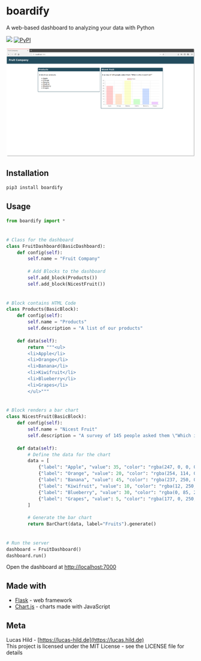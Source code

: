# boardify

A web-based dashboard to analyzing your data with Python

![](https://img.shields.io/badge/license-MIT-blue.svg?style=flat-square)
[![PyPI](https://img.shields.io/pypi/v/boardify.svg?style=flat-square&colorB=dfb317)](https://pypi.python.org/pypi/boardify)

![Screenshot](https://raw.githubusercontent.com/Lanseuo/boardify/master/screenshot.png)

## Installation

```bash
pip3 install boardify
```

## Usage

```python
from boardify import *


# Class for the dashboard
class FruitDashboard(BasicDashboard):
    def config(self):
        self.name = "Fruit Company"

        # Add Blocks to the dashboard
        self.add_block(Products())
        self.add_block(NicestFruit())


# Block contains HTML Code
class Products(BasicBlock):
    def config(self):
        self.name = "Products"
        self.description = "A list of our products"

    def data(self):
        return """<ul>
        <li>Apple</li>
        <li>Orange</li>
        <li>Banana</li>
        <li>Kiwifruit</li>
        <li>Blueberry</li>
        <li>Grapes</li>
        </ul>"""


# Block renders a bar chart
class NicestFruit(BasicBlock):
    def config(self):
        self.name = "Nicest Fruit"
        self.description = "A survey of 145 people asked them \"Which is the nicest fruit?\""

    def data(self):
        # Define the data for the chart
        data = [
            {"label": "Apple", "value": 35, "color": "rgba(247, 0, 0, 0.2)"},
            {"label": "Orange", "value": 20, "color": "rgba(254, 114, 0, 0.2)"},
            {"label": "Banana", "value": 45, "color": "rgba(237, 250, 0, 0.2)"},
            {"label": "Kiwifruit", "value": 10, "color": "rgba(12, 250, 0, 0.2)"},
            {"label": "Blueberry", "value": 30, "color": "rgba(0, 85, 250, 0.2)"},
            {"label": "Grapes", "value": 5, "color": "rgba(177, 0, 250, 0.2)"}
        ]

        # Generate the bar chart
        return BarChart(data, label="Fruits").generate()


# Run the server
dashboard = FruitDashboard()
dashboard.run()
```

Open the dashboard at [http://localhost:7000](http://localhost:7000)

## Made with

- [Flask](http://flask.pocoo.org) - web framework
- [Chart.js](http://www.chartjs.org/) - charts made with JavaScript

## Meta

Lucas Hild - [https://lucas-hild.de](https://lucas.hild.de)  
This project is licensed under the MIT License - see the LICENSE file for details
